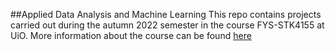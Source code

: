 ##Applied Data Analysis and Machine Learning
This repo contains projects carried out during the autumn 2022 semester in the course FYS-STK4155 at UiO.
More information about the course can be found [here](https://www.uio.no/studier/emner/matnat/fys/FYS-STK4155/index-eng.html)

